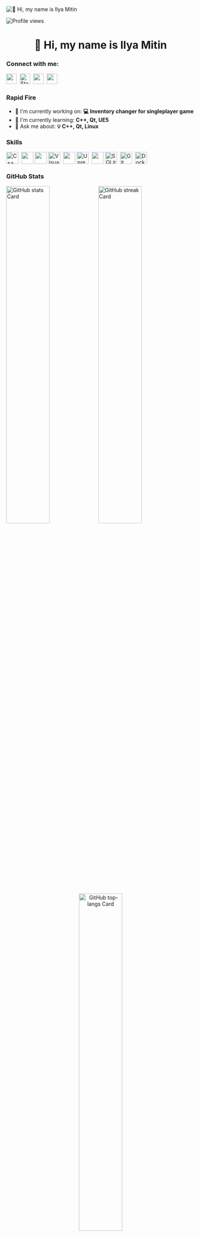 ![👋 Hi, my name is Ilya Mitin](https://user-images.githubusercontent.com/10498744/210012254-234538ff-d198-48aa-8964-37e6fd45d227.gif)

![Profile views](https://komarev.com/ghpvc/?username=lDeathlWhisperl&label=Profile%20views&color=0e75b6&style=flat)

<div id="toc">
  <ul align="center" style="list-style: none">
    <summary>
      <h1>
        👋 Hi, my name is Ilya Mitin
      </h1>
    </summary>
  </ul>
</div>

**<h3 align="left">Connect with me:</h3>** 
<p align="left">
  <a href="https://github.com/lDeathlWhisperl" target="_blank"><img src="https://img.shields.io/badge/GitHub-100000?style=for-the-badge&logo=github&logoColor=white" height="28" style="margin-right: 4px"></a> 
  <a href="https://t.me/lDeathlWhisperl" target="_blank"><img alt="Static Badge" src="https://img.shields.io/badge/Telegram-24A1DE?style=for-the-badge&logo=Telegram&logoColor=white&labelColor=%2324A1DE" height="28" style="margin-right: 4px"></a>
  <a href="https://www.linkedin.com/in/илья-митин-8b6516234" target="_blank"><img src="https://img.shields.io/badge/LinkedIn-0077B5?style=for-the-badge&logo=linkedin&logoColor=white" height="28" style="margin-right: 4px"></a> 
  <a href="https://www.instagram.com/ldeathlwhisperl" target="_blank"><img src="https://img.shields.io/badge/Instagram-E4405F?style=for-the-badge&logo=instagram&logoColor=white" height="28" style="margin-right: 4px"></a>
</p>

**<h3 align="left">Rapid Fire</h3>**

- 💼 I'm currently working on: **💻 Inventory changer for singleplayer game**
- 🌱 I'm currently learning: **C++, Qt, UE5**
- 💬 Ask me about: **💡 C++, Qt, Linux**

 **<h3 align="left">Skills</h3>**

<div style="display: flex; flex-wrap: wrap; gap: 4px; justify-content: left;">
  <img src="https://cdn.jsdelivr.net/gh/devicons/devicon/icons/cplusplus/cplusplus-original.svg" height="32" alt="C++" style="margin-right: 4px"> 
  <img src="https://cdn.jsdelivr.net/gh/devicons/devicon@latest/icons/c/c-original.svg" height="32"/>
  <img src="https://cdn.jsdelivr.net/gh/devicons/devicon@latest/icons/qt/qt-original.svg" height="32"/>
  <img src="https://cdn.jsdelivr.net/gh/devicons/devicon@latest/icons/visualstudio/visualstudio-original.svg" height="32" alt="Visual Studio" style="margin-right: 4px"> 
  <img src="https://cdn.jsdelivr.net/gh/devicons/devicon@latest/icons/bash/bash-original.svg" height="32"/>     
  <img src="https://skillicons.dev/icons?i=unreal" height="32" alt="Unreal Engine" style="margin-right: 4px">
  <img src="https://cdn.jsdelivr.net/gh/devicons/devicon@latest/icons/linux/linux-original.svg" height="32"/>
  <img src="https://cdn.jsdelivr.net/gh/devicons/devicon/icons/sqlite/sqlite-original.svg" height="32" alt="SQLite" style="margin-right: 4px"> 
  <img src="https://cdn.jsdelivr.net/gh/devicons/devicon/icons/git/git-original.svg" height="32" alt="Git" style="margin-right: 4px"> 
  <img src="https://cdn.jsdelivr.net/gh/devicons/devicon/icons/docker/docker-original.svg" height="32" alt="Docker" style="margin-right: 4px"> 
</div>

 **<h3 align="left">GitHub Stats</h3>**

<p align="left">
  <img width="48%" src="https://github-readme-stats.vercel.app/api?username=lDeathlWhisperl&theme=transparent&hide_title=false&hide_rank=false&show_icons=true&include_all_commits=true&count_private=true&line_height=23&show=&text_bold=false&number_format=short&rank_icon=percentile&title_color=f00&icon_color=f00&text_color=f00&border_color=f00&ring_color=0f0&hide_border=true" alt="GitHub stats Card" />
  <img width="48%" src="https://streak-stats.demolab.com/?user=lDeathlWhisperl&theme=transparent&hide_border=true&date_format=d+F%5B%2C+Y%5D&mode=daily&hide_total_contributions=false&hide_current_streak=false&hide_longest_streak=false&card_height=200&stroke=f00&fire=f00&border=f00&ring=0f0&currStreakNum=f00&currStreakLabel=f00&dates=f00&sideNums=f00&sideLabels=f00&disable_animations=false&excludeDaysLabel=f00" alt="GitHub streak Card" />
</p>

<p align="center">
  <img width="48%" src="https://github-readme-stats.vercel.app/api/top-langs?username=lDeathlWhisperl&theme=transparent&hide_title=false&layout=compact&langs_count=5&hide_progress=false&card_width=400&title_color=f00&text_color=f00&border_color=f00&hide_border=true" alt="GitHub top-langs Card" />
</p>

